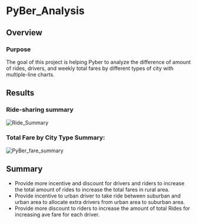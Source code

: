 # PyBer_Analysis

## Overview

### Purpose
The goal of this project is helping Pyber to analyze the difference of amount of rides, drivers, and weekly total fares by different types of city with multiple-line charts.

## Results

### Ride-sharing summary
![Ride_Summary](https://user-images.githubusercontent.com/110696825/192876962-901d6995-691b-4fee-a682-28a60292f65f.png)


### Total Fare by City Type Summary:
![PyBer_fare_summary](https://user-images.githubusercontent.com/110696825/192876904-62cbea49-7105-4f4f-a085-0ad1095f9e57.png)


   
## Summary

- Provide more incentive and discount for drivers and riders to increase the total amount of rides to increase the total fares in rural area.
- Provide incentive to urban driver to take ride between suburban and urban area to allocate extra drivers from urban area to suburban area.
- Provide more discount to riders to increase the amount of total Rides for increasing ave fare for each driver.
     
